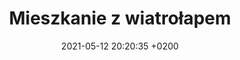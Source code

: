 ---
layout: gallery
title:  "Mieszkanie z wiatrołapem"
description: Mieszkanie wykończone w drewnie
additionalDescription: Mieszkanie wykończone w drewnie
date:   2021-05-12 20:20:35 +0200
image: assets/images/asia_marcin/01_salon-min.jpg
images: 
 - asia_marcin/02_kuchnia_salon-min.jpg
 - asia_marcin/03_salon-min.jpg
 - asia_marcin/04_salon-min.jpg
 - asia_marcin/05_hol-min.jpg
 - asia_marcin/06_kuchnia_hol-min.jpg
 - asia_marcin/07_salon_closeup-min.jpg
 - asia_marcin/08_c_lazienka-min.jpg
 - asia_marcin/09_lazienka-min.jpg
 - asia_marcin/10_lazienka-min.jpg
 - asia_marcin/11_lazienka-min.jpg
 - asia_marcin/12_SYPIALNIA-min.jpg
 - asia_marcin/13_SYPIALNIA-min.jpg
 - asia_marcin/14_sypialnia-min.jpg
 - asia_marcin/15_sypialnia-min.jpg
 - asia_marcin/16_wiatrolap-min.jpg
 - asia_marcin/17_wiatrolap-min.jpg

---